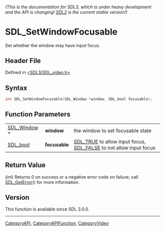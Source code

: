 ###### (This is the documentation for SDL3, which is under heavy development and the API is changing! [SDL2](https://wiki.libsdl.org/SDL2/) is the current stable version!)
# SDL_SetWindowFocusable

Set whether the window may have input focus.

## Header File

Defined in [<SDL3/SDL_video.h>](https://github.com/libsdl-org/SDL/blob/main/include/SDL3/SDL_video.h)

## Syntax

```c
int SDL_SetWindowFocusable(SDL_Window *window, SDL_bool focusable);
```

## Function Parameters

|                            |               |                                                                                            |
| -------------------------- | ------------- | ------------------------------------------------------------------------------------------ |
| [SDL_Window](SDL_Window) * | **window**    | the window to set focusable state                                                          |
| [SDL_bool](SDL_bool)       | **focusable** | [SDL_TRUE](SDL_TRUE) to allow input focus, [SDL_FALSE](SDL_FALSE) to not allow input focus |

## Return Value

(int) Returns 0 on success or a negative error code on failure; call
[SDL_GetError](SDL_GetError)() for more information.

## Version

This function is available since SDL 3.0.0.

----
[CategoryAPI](CategoryAPI), [CategoryAPIFunction](CategoryAPIFunction), [CategoryVideo](CategoryVideo)

